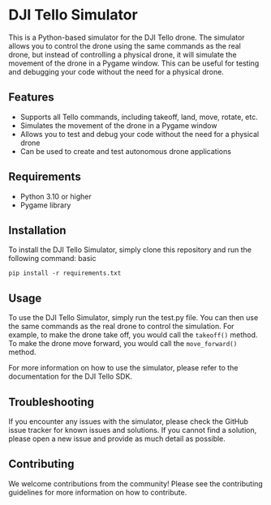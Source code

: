 # DJI Tello Simulator

This is a Python-based simulator for the DJI Tello drone. The simulator allows you to control the drone using the same commands as the real drone, but instead of controlling a physical drone, it will simulate the movement of the drone in a Pygame window. This can be useful for testing and debugging your code without the need for a physical drone.

## Features

 - Supports all Tello commands, including takeoff, land, move, rotate, etc.
 - Simulates the movement of the drone in a Pygame window
 - Allows you to test and debug your code without the need for a physical drone
 - Can be used to create and test autonomous drone applications

## Requirements

- Python 3.10 or higher
- Pygame library

## Installation

To install the DJI Tello Simulator, simply clone this repository and run the following command:
basic

``` pip install -r requirements.txt ```

## Usage

To use the DJI Tello Simulator, simply run the test.py file. You can then use the same commands as the real drone to control the simulation. For example, to make the drone take off, you would call the `takeoff()` method. To make the drone move forward, you would call the `move_forward()` method.

For more information on how to use the simulator, please refer to the documentation for the DJI Tello SDK.

## Troubleshooting

If you encounter any issues with the simulator, please check the GitHub issue tracker for known issues and solutions. If you cannot find a solution, please open a new issue and provide as much detail as possible.

## Contributing

We welcome contributions from the community! Please see the contributing guidelines for more information on how to contribute.
